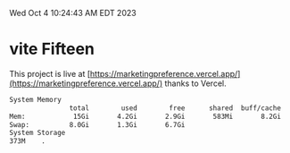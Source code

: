 Wed Oct  4 10:24:43 AM EDT 2023

# vite Fifteen


This project is live at [https://marketingpreference.vercel.app/](https://marketingpreference.vercel.app/) thanks to Vercel.

```bash
System Memory
               total        used        free      shared  buff/cache   available
Mem:            15Gi       4.2Gi       2.9Gi       583Mi       8.2Gi        10Gi
Swap:          8.0Gi       1.3Gi       6.7Gi
System Storage
373M	.
```
```bash
